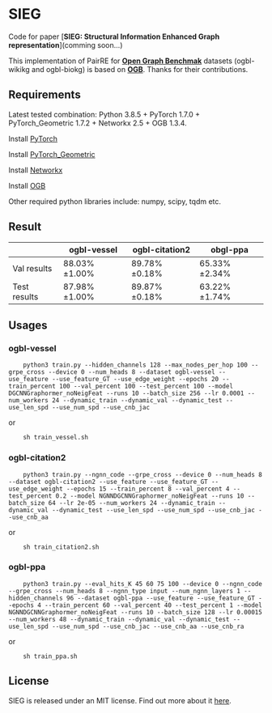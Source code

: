 SIEG
===============================================================================


Code for paper [**SIEG: Structural Information Enhanced Graph representation**](comming soon...)

This implementation of PairRE for [**Open Graph Benchmak**](https://arxiv.org/abs/2005.00687) datasets (ogbl-wikikg and ogbl-biokg) is based on [**OGB**](https://github.com/snap-stanford/ogb). Thanks for their contributions.

Requirements
------------

Latest tested combination: Python 3.8.5 + PyTorch 1.7.0 + PyTorch\_Geometric 1.7.2 + Networkx 2.5 + OGB 1.3.4.

Install [PyTorch](https://pytorch.org/)

Install [PyTorch\_Geometric](https://rusty1s.github.io/pytorch_geometric/build/html/notes/installation.html)

Install [Networkx](https://networkx.org/documentation/stable/install.html)

Install [OGB](https://ogb.stanford.edu/docs/home/)

Other required python libraries include: numpy, scipy, tqdm etc.

Result
-----
|              | ogbl-vessel | ogbl-citation2 | obgl-ppa |
|--------------|---------------------|-----------------------|-----------------------|
| Val results | 88.03%&plusmn;1.00% | 89.78%&plusmn;0.18% | 65.33%&plusmn;2.34% | 
| Test results | 87.98%&plusmn;1.00% | 89.87%&plusmn;0.18% | 63.22%&plusmn;1.74% |

Usages
------

### ogbl-vessel

```
    python3 train.py --hidden_channels 128 --max_nodes_per_hop 100 --grpe_cross --device 0 --num_heads 8 --dataset ogbl-vessel --use_feature --use_feature_GT --use_edge_weight --epochs 20 --train_percent 100 --val_percent 100 --test_percent 100 --model DGCNNGraphormer_noNeigFeat --runs 10 --batch_size 256 --lr 0.0001 --num_workers 24 --dynamic_train --dynamic_val --dynamic_test --use_len_spd --use_num_spd --use_cnb_jac
```
or
```
    sh train_vessel.sh
```

### ogbl-citation2

```
    python3 train.py --ngnn_code --grpe_cross --device 0 --num_heads 8 --dataset ogbl-citation2 --use_feature --use_feature_GT --use_edge_weight --epochs 15 --train_percent 8 --val_percent 4 --test_percent 0.2 --model NGNNDGCNNGraphormer_noNeigFeat --runs 10 --batch_size 64 --lr 2e-05 --num_workers 24 --dynamic_train --dynamic_val --dynamic_test --use_len_spd --use_num_spd --use_cnb_jac --use_cnb_aa
```
or
```
    sh train_citation2.sh
```

### ogbl-ppa

```
    python3 train.py --eval_hits_K 45 60 75 100 --device 0 --ngnn_code --grpe_cross --num_heads 8 --ngnn_type input --num_ngnn_layers 1 --hidden_channels 96 --dataset ogbl-ppa --use_feature --use_feature_GT --epochs 4 --train_percent 60 --val_percent 40 --test_percent 1 --model NGNNDGCNNGraphormer_noNeigFeat --runs 10 --batch_size 128 --lr 0.00015 --num_workers 48 --dynamic_train --dynamic_val --dynamic_test --use_len_spd --use_num_spd --use_cnb_jac --use_cnb_aa --use_cnb_ra
```
or
```
    sh train_ppa.sh
```

License
-------

SIEG is released under an MIT license. Find out more about it [here](LICENSE).
